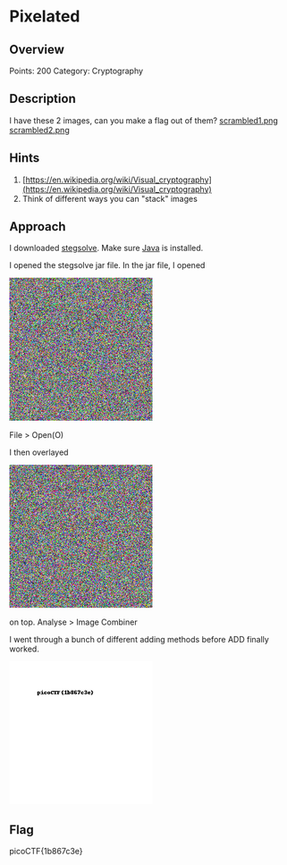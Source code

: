 # Pixelated

## Overview

Points: 200
Category: Cryptography

## Description

I have these 2 images, can you make a flag out of them? [scrambled1.png](./scrambled1.png) [scrambled2.png](./scrambled1.png)

## Hints

1. [https://en.wikipedia.org/wiki/Visual_cryptography](https://en.wikipedia.org/wiki/Visual_cryptography)
2. Think of different ways you can "stack" images

## Approach

I downloaded [stegsolve](https://github.com/eugenekolo/sec-tools/blob/master/stego/stegsolve/stegsolve/stegsolve.jar). Make sure [Java](https://www.java.com/en/download/help/index_installing.html) is installed.

I opened the stegsolve jar file. In the jar file, I opened

![scrambled1](./scrambled1.png)

File > Open(O)

I then overlayed

![scrambled2.png](./scrambled2.png)

on top.
Analyse > Image Combiner

I went through a bunch of different adding methods before ADD finally worked.

![solved](./solved.bmp)

## Flag

picoCTF{1b867c3e}

